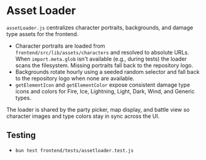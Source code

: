 # Asset Loader

`assetLoader.js` centralizes character portraits, backgrounds, and damage type assets for the frontend.

- Character portraits are loaded from `frontend/src/lib/assets/characters` and resolved to absolute URLs. When `import.meta.glob` isn't available (e.g., during tests) the loader scans the filesystem. Missing portraits fall back to the repository logo.
- Backgrounds rotate hourly using a seeded random selector and fall back to the repository logo when none are available.
- `getElementIcon` and `getElementColor` expose consistent damage type icons and colors for Fire, Ice, Lightning, Light, Dark, Wind, and Generic types.

The loader is shared by the party picker, map display, and battle view so character images and type colors stay in sync across the UI.

## Testing
- `bun test frontend/tests/assetloader.test.js`
